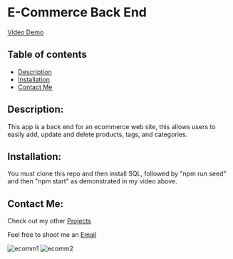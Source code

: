 # E-Commerce Back End 

[Video Demo](https://youtu.be/LR-mO-7Xy7A)



## Table of contents

-  [Description](#description)
-  [Installation](#installation)
-  [Contact Me](#contact-me)

## Description:
This app is a back end for an ecommerce web site, this allows users to easily add, update and delete products, tags, and categories. 



## Installation:
You must clone this repo and then install SQL, followed by "npm run seed" and then "npm start" as demonstrated in my video above.



## Contact Me:
Check out my other [Projects](https://github.com/Efox6179?tab=repositories)

Feel free to shoot me an [Email](mailto:efox6179@icloud.com) 

![ecomm1](https://user-images.githubusercontent.com/95189308/169661367-5671f928-d302-4ea9-9d5f-2b652e848989.PNG)
![ecomm2](https://user-images.githubusercontent.com/95189308/169661381-52e6baa9-d99e-466e-a108-d9f6997100ea.PNG)
